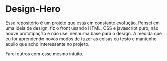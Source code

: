 # Design-Hero

Esse repositório é um projeto que está em constante evolução. 
Pensei em uma ideia de design, fiz o front usando HTML, CSS e javascript puro, não houve prototipação e não usei nenhuma base para o design. 
A medida que eu for aprendendo novos modos de fazer as coisas eu testo e mantenho aquilo que acho interessante no projeto.

Farei outros com esse mesmo intuito.
